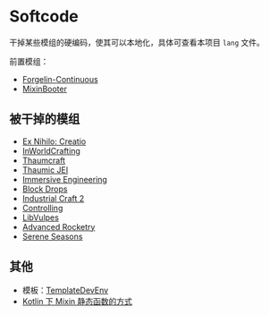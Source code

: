 # Softcode

干掉某些模组的硬编码，使其可以本地化，具体可查看本项目 `lang` 文件。

前置模组：

- [Forgelin-Continuous](https://www.curseforge.com/minecraft/mc-mods/forgelin-continuous)
- [MixinBooter](https://www.curseforge.com/minecraft/mc-mods/mixin-booter)

## 被干掉的模组

- [Ex Nihilo: Creatio](https://www.curseforge.com/minecraft/mc-mods/ex-nihilo-creatio)
- [InWorldCrafting](https://www.curseforge.com/minecraft/mc-mods/inworldcrafting)
- [Thaumcraft](https://www.curseforge.com/minecraft/mc-mods/thaumcraft)
- [Thaumic JEI](https://www.curseforge.com/minecraft/mc-mods/thaumic-jei)
- [Immersive Engineering](https://www.curseforge.com/minecraft/mc-mods/immersive-engineering)
- [Block Drops](https://www.curseforge.com/minecraft/mc-mods/block-drops-jei-addon)
- [Industrial Craft 2](https://www.curseforge.com/minecraft/mc-mods/industrial-craft)
- [Controlling](https://www.curseforge.com/minecraft/mc-mods/controlling)
- [LibVulpes](https://www.curseforge.com/minecraft/mc-mods/libvulpes)
- [Advanced Rocketry](https://www.curseforge.com/minecraft/mc-mods/advanced-rocketry)
- [Serene Seasons](https://www.curseforge.com/minecraft/mc-mods/serene-seasons)

## 其他

- 模板：[TemplateDevEnv](https://github.com/CleanroomMC/TemplateDevEnv)
- [Kotlin 下 Mixin 静态函数的方式](https://github.com/SpongePowered/Mixin/issues/245#issuecomment-397858393)
